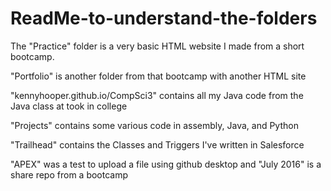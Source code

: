 # ReadMe-to-understand-the-folders

The "Practice" folder is a very basic HTML website I made from a short bootcamp.

"Portfolio" is another folder from that bootcamp with another HTML site

"kennyhooper.github.io/CompSci3" contains all my Java code from the Java class at took in college

"Projects" contains some various code in assembly, Java, and Python

"Trailhead" contains the Classes and Triggers I've written in Salesforce

"APEX" was a test to upload a file using github desktop and "July 2016" is a share repo from a bootcamp
